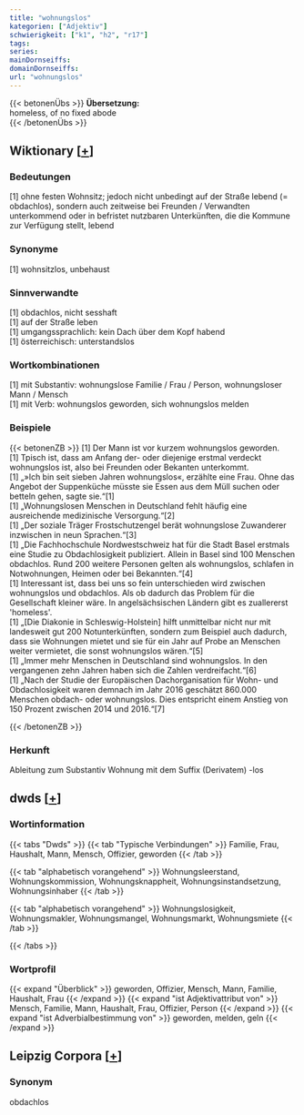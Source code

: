 ```yaml
---
title: "wohnungslos"
kategorien: ["Adjektiv"]
schwierigkeit: ["k1", "h2", "r17"]
tags:
series:
mainDornseiffs:
domainDornseiffs:
url: "wohnungslos"
---
```


{{< betonenÜbs >}}
**Übersetzung:**  
homeless, of no fixed abode  
{{< /betonenÜbs >}}

## Wiktionary [[+](https://de.wiktionary.org/wiki/wohnungslos)]

### Bedeutungen
[1] ohne festen Wohnsitz; jedoch nicht unbedingt auf der Straße lebend (= obdachlos), sondern auch zeitweise bei Freunden / Verwandten unterkommend oder in befristet nutzbaren Unterkünften, die die Kommune zur Verfügung stellt, lebend  

### Synonyme
[1] wohnsitzlos, unbehaust  

### Sinnverwandte
[1] obdachlos, nicht sesshaft  
[1] auf der Straße leben  
[1] umgangssprachlich: kein Dach über dem Kopf habend  
[1] österreichisch: unterstandslos  

### Wortkombinationen
[1] mit Substantiv: wohnungslose Familie / Frau / Person, wohnungsloser Mann / Mensch  
[1] mit Verb: wohnungslos geworden, sich wohnungslos melden  

### Beispiele
{{< betonenZB >}}
[1] Der Mann ist vor kurzem wohnungslos geworden.  
[1] Tpisch ist, dass am Anfang der- oder diejenige erstmal verdeckt wohnungslos ist, also bei Freunden oder Bekanten unterkommt.  
[1] „»Ich bin seit sieben Jahren wohnungslos«, erzählte eine Frau. Ohne das Angebot der Suppenküche müsste sie Essen aus dem Müll suchen oder betteln gehen, sagte sie.“[1]  
[1] „Wohnungslosen Menschen in Deutschland fehlt häufig eine ausreichende medizinische Versorgung.“[2]  
[1] „Der soziale Träger Frostschutzengel berät wohnungslose Zuwanderer inzwischen in neun Sprachen.“[3]  
[1] „Die Fachhochschule Nordwestschweiz hat für die Stadt Basel erstmals eine Studie zu Obdachlosigkeit publiziert. Allein in Basel sind 100 Menschen obdachlos. Rund 200 weitere Personen gelten als wohnungslos, schlafen in Notwohnungen, Heimen oder bei Bekannten.“[4]  
[1] Interessant ist, dass bei uns so fein unterschieden wird zwischen wohnungslos und obdachlos. Als ob dadurch das Problem für die Gesellschaft kleiner wäre. In angelsächsischen Ländern gibt es zuallererst 'homeless'.  
[1] „[Die Diakonie in Schleswig-Holstein] hilft unmittelbar nicht nur mit landesweit gut 200 Notunterkünften, sondern zum Beispiel auch dadurch, dass sie Wohnungen mietet und sie für ein Jahr auf Probe an Menschen weiter vermietet, die sonst wohnungslos wären.“[5]  
[1] „Immer mehr Menschen in Deutschland sind wohnungslos. In den vergangenen zehn Jahren haben sich die Zahlen verdreifacht.“[6]  
[1] „Nach der Studie der Europäischen Dachorganisation für Wohn- und Obdachlosigkeit waren demnach im Jahr 2016 geschätzt 860.000 Menschen obdach- oder wohnungslos. Dies entspricht einem Anstieg von 150 Prozent zwischen 2014 und 2016.“[7]  

{{< /betonenZB >}}
### Herkunft
Ableitung zum Substantiv Wohnung mit dem Suffix (Derivatem) -los  



## dwds [[+](https://www.dwds.de/wb/wohnungslos)]

### Wortinformation
{{< tabs "Dwds" >}}
{{< tab "Typische Verbindungen" >}}
Familie, Frau, Haushalt, Mann, Mensch, Offizier, geworden
{{< /tab >}}

{{< tab "alphabetisch vorangehend" >}}
Wohnungsleerstand, Wohnungskommission, Wohnungsknappheit, Wohnungsinstandsetzung, Wohnungsinhaber
{{< /tab >}}

{{< tab "alphabetisch vorangehend" >}}
Wohnungslosigkeit, Wohnungsmakler, Wohnungsmangel, Wohnungsmarkt, Wohnungsmiete
{{< /tab >}}

{{< /tabs >}}

### Wortprofil
{{< expand "Überblick" >}} geworden, Offizier, Mensch, Mann, Familie, Haushalt, Frau {{< /expand >}}
{{< expand "ist Adjektivattribut von" >}} Mensch, Familie, Mann, Haushalt, Frau, Offizier, Person {{< /expand >}}
{{< expand "ist Adverbialbestimmung von" >}} geworden, melden, geln {{< /expand >}}

## Leipzig Corpora [[+](https://corpora.uni-leipzig.de/en/res?word=wohnungslos&corpusId=deu_newscrawl-public_2018)]


### Synonym
obdachlos

